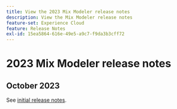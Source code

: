 ```yaml
---
title: View the 2023 Mix Modeler release notes
description: View the Mix Modeler release notes
feature-set: Experience Cloud
feature: Release Notes
exl-id: 15ea5864-616e-49e5-a9c7-f9da3b3cff72
---
```

# 2023 Mix Modeler release notes

## October 2023

See [initial release notes](latest.md).
